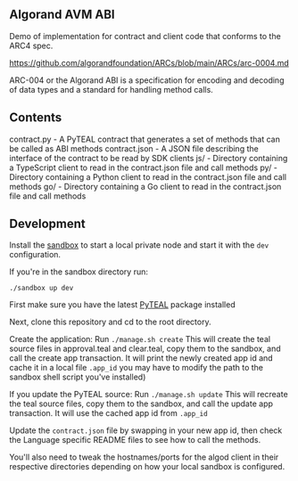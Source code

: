 Algorand AVM ABI
-----------------

Demo of implementation for contract and client code that conforms to the ARC4 spec.

https://github.com/algorandfoundation/ARCs/blob/main/ARCs/arc-0004.md


ARC-004 or the Algorand ABI is a specification for encoding and decoding of data types and a standard for handling method calls.


## Contents
contract.py - A PyTEAL contract that generates a set of methods that can be called as ABI methods
contract.json - A JSON file describing the interface of the contract to be read by SDK clients
js/ - Directory containing a TypeScript client to read in the contract.json file and call methods
py/ - Directory containing a Python client to read in the contract.json file and call methods
go/ - Directory containing a Go client to read in the contract.json file and call methods

## Development

Install the [sandbox](https://github.com/algorand/sandbox) to start a local private node and start it with the `dev` configuration.

If you're in the sandbox directory run:
```
./sandbox up dev
```

First make sure you have the latest [PyTEAL](https://github.com/algorand/pyteal) package installed

Next, clone this repository and cd to the root directory.

Create the application:
Run `./manage.sh create` 
    This will create the teal source files in approval.teal and clear.teal, copy them to the sandbox, and call the create app transaction.
    It will print the newly created app id and cache it in a local file `.app_id` 
    you may have to modify the path to the sandbox shell script you've installed)

If you update the PyTEAL source:
Run `./manage.sh update`
    This will recreate the teal source files, copy them to the sandbox, and call the update app transaction.
    It will use the cached app id from `.app_id` 


Update the `contract.json` file by swapping in your new app id, then check the Language specific README files to see how to call the methods.

You'll also need to tweak the hostnames/ports for the algod client in their respective directories depending on how your local sandbox is configured.